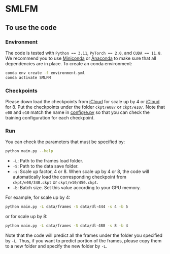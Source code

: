 # SMLFM

## To use the code

### Environment

The code is tested with `Python == 3.11`, `PyTorch == 2.0`, and `CUDA == 11.8`. We recommend you to use [Miniconda](https://docs.conda.io/en/latest/miniconda.html) or [Anaconda](https://www.anaconda.com/) to make sure that all dependencies are in place. To create an conda environment:
```bash
conda env create -f environment.yml
conda activate SMLFM
```

### Checkpoints

Please down load the checkpoints from [iCloud](https://www.icloud.com/iclouddrive/012TPd7Lh0VcCFtAog-6d3gYQ#340) for scale up by 4 or [iCloud](https://www.icloud.com/iclouddrive/027xviawbF_oLcFHSc6LvUQFQ#450) for 8. 
Put the checkpoints under the folder `ckpt/e08/` or `ckpt/e10/`.
Note that `e08` and `e10` match the name in [config/e.py](https://github.com/tianrui-qi/SMLFM/blob/main/config/e.py) so that you can check the training configuration for each checkpoint.

### Run

You can check the parameters that must be specified by:
```bash
python main.py --help
```
- `-L`: Path to the frames load folder.
- `-S`: Path to the data save folder.
- `-s`: Scale up factor, 4 or 8. When scale up by 4 or 8, the code will automatically load the corresponding checkpoint from `ckpt/e08/340.ckpt` or `ckpt/e10/450.ckpt`.
- `-b`: Batch size. Set this value according to your GPU memory.

For example, for scale up by 4:
```bash
python main.py -L data/frames -S data/dl-444 -s 4 -b 5
```
or for scale up by 8:
```bash
python main.py -L data/frames -S data/dl-488 -s 8 -b 4
```

Note that the code will predict all the frames under the folder you specified by `-L`.
Thus, if you want to predict portion of the frames, please copy them to a new folder and specify the new folder by `-L`.
